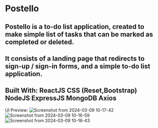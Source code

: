 # Postello
Postello is a to-do list application, 
created to make simple list of tasks that can be marked as completed or deleted.
-------------------------------------------------------------------------------
It consists of a landing page that redirects to sign-up / sign-in forms,
and a simple to-do list application.
-------------------------------------------------------------------------------
Built With:
ReactJS
CSS (Reset,Bootstrap)
NodeJS
ExpressJS
MongoDB
Axios
-------------------------------------------------------------------------------
UI Preview:
![Screenshot from 2024-03-09 10-17-42](https://github.com/nds-fsd/Abd-ha-todo-app/assets/41959469/93e0bf1d-9932-4028-9212-8dfe6ebcdbfd)
![Screenshot from 2024-03-09 10-16-59](https://github.com/nds-fsd/Abd-ha-todo-app/assets/41959469/11527cc5-e5b7-4174-ac94-0d1c8847e4ca)
![Screenshot from 2024-03-09 10-16-43](https://github.com/nds-fsd/Abd-ha-todo-app/assets/41959469/4febc2d7-0acd-406d-8d33-b1a78d2df0a4)
